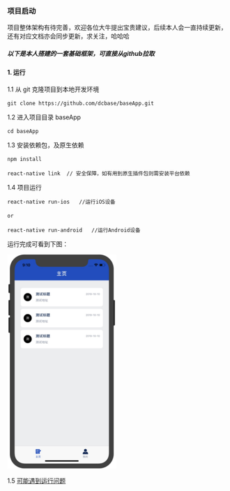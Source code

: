 ### 项目启动

项目整体架构有待完善，欢迎各位大牛提出宝贵建议，后续本人会一直持续更新，还有对应文档亦会同步更新，求关注，哈哈哈




##### 以下是本人搭建的一套基础框架，可直接从github拉取

#### 1. 运行

     
1.1 从 git 克隆项目到本地开发环境

    git clone https://github.com/dcbase/baseApp.git

1.2 进入项目目录 baseApp
    
    cd baseApp
    
1.3 安装依赖包，及原生依赖
    
    npm install
    
    react-native link  // 安全保障，如有用到原生插件包则需安装平台依赖
    
1.4 项目运行

    react-native run-ios   //运行iOS设备
    
    or
    
    react-native run-android   //运行Android设备
    
  运行完成可看到下图：
  
<img src="../problem/images/1572311443186.jpg" alt="Sample"  width="250">
  
  
  
  


1.5 [可能遇到运行问题](problem/run)
















